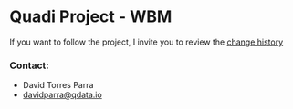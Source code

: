 # Quadi Project - WBM

If you want to follow the project, I invite you to review the [change history](https://github.com/coreDeiv/wbm-quadi/blob/master/CHANGELOG.md)

### Contact:

- David Torres Parra
- davidparra@qdata.io